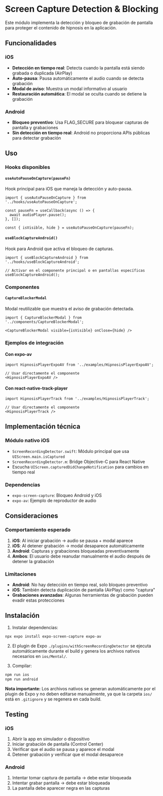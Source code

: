 # Screen Capture Detection & Blocking

Este módulo implementa la detección y bloqueo de grabación de pantalla para proteger el contenido de hipnosis en la aplicación.

## Funcionalidades

### iOS
- **Detección en tiempo real**: Detecta cuando la pantalla está siendo grabada o duplicada (AirPlay)
- **Auto-pausa**: Pausa automáticamente el audio cuando se detecta grabación
- **Modal de aviso**: Muestra un modal informativo al usuario
- **Restauración automática**: El modal se oculta cuando se detiene la grabación

### Android
- **Bloqueo preventivo**: Usa FLAG_SECURE para bloquear capturas de pantalla y grabaciones
- **Sin detección en tiempo real**: Android no proporciona APIs públicas para detectar grabación

## Uso

### Hooks disponibles

#### `useAutoPauseOnCapture(pauseFn)`
Hook principal para iOS que maneja la detección y auto-pausa.

```tsx
import { useAutoPauseOnCapture } from '../hooks/useAutoPauseOnCapture';

const pauseFn = useCallback(async () => {
  await audioPlayer.pause();
}, []);

const { isVisible, hide } = useAutoPauseOnCapture(pauseFn);
```

#### `useBlockCaptureAndroid()`
Hook para Android que activa el bloqueo de capturas.

```tsx
import { useBlockCaptureAndroid } from '../hooks/useBlockCaptureAndroid';

// Activar en el componente principal o en pantallas específicas
useBlockCaptureAndroid();
```

### Componentes

#### `CaptureBlockerModal`
Modal reutilizable que muestra el aviso de grabación detectada.

```tsx
import { CaptureBlockerModal } from '../components/CaptureBlockerModal';

<CaptureBlockerModal visible={isVisible} onClose={hide} />
```

### Ejemplos de integración

#### Con expo-av
```tsx
import HipnosisPlayerExpoAV from '../examples/HipnosisPlayerExpoAV';

// Usar directamente el componente
<HipnosisPlayerExpoAV />
```

#### Con react-native-track-player
```tsx
import HipnosisPlayerTrack from '../examples/HipnosisPlayerTrack';

// Usar directamente el componente
<HipnosisPlayerTrack />
```

## Implementación técnica

### Módulo nativo iOS
- `ScreenRecordingDetector.swift`: Módulo principal que usa `UIScreen.main.isCaptured`
- `ScreenRecordingDetector.m`: Bridge Objective-C para React Native
- Escucha `UIScreen.capturedDidChangeNotification` para cambios en tiempo real

### Dependencias
- `expo-screen-capture`: Bloqueo Android y iOS
- `expo-av`: Ejemplo de reproductor de audio

## Consideraciones

### Comportamiento esperado
1. **iOS**: Al iniciar grabación → audio se pausa + modal aparece
2. **iOS**: Al detener grabación → modal desaparece automáticamente
3. **Android**: Capturas y grabaciones bloqueadas preventivamente
4. **Ambos**: El usuario debe reanudar manualmente el audio después de detener la grabación

### Limitaciones
- **Android**: No hay detección en tiempo real, solo bloqueo preventivo
- **iOS**: También detecta duplicación de pantalla (AirPlay) como "captura"
- **Grabaciones avanzadas**: Algunas herramientas de grabación pueden evadir estas protecciones

## Instalación

1. Instalar dependencias:
```bash
npx expo install expo-screen-capture expo-av
```

2. El plugin de Expo `./plugins/withScreenRecordingDetector` se ejecuta automáticamente durante el build y genera los archivos nativos necesarios en `ios/Mental/`.

3. Compilar:
```bash
npm run ios
npm run android
```

**Nota importante:** Los archivos nativos se generan automáticamente por el plugin de Expo y no deben editarse manualmente, ya que la carpeta `ios/` está en `.gitignore` y se regenera en cada build.

## Testing

### iOS
1. Abrir la app en simulador o dispositivo
2. Iniciar grabación de pantalla (Control Center)
3. Verificar que el audio se pausa y aparece el modal
4. Detener grabación y verificar que el modal desaparece

### Android
1. Intentar tomar captura de pantalla → debe estar bloqueada
2. Intentar grabar pantalla → debe estar bloqueada
3. La pantalla debe aparecer negra en las capturas